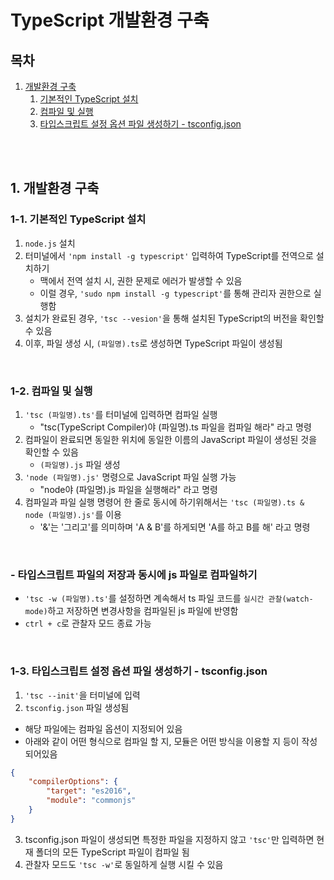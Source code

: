 # TypeScript 개발환경 구축

## 목차

1. [개발환경 구축](#1-개발환경-구축)
    1. [기본적인 TypeScript 설치](#1-1-기본적인-typescript-설치)
    2. [컴파일 및 실행](#1-2-컴파일-및-실행)
    3. [타입스크립트 설정 옵션 파일 생성하기 - tsconfig.json](#1-3-타입스크립트-설정-옵션-파일-생성하기---tsconfigjson)

<br>
<br>

## 1. 개발환경 구축

### 1-1. 기본적인 TypeScript 설치

1. `node.js` 설치
2. 터미널에서 `'npm install -g typescript'` 입력하여 TypeScript를 전역으로 설치하기
    - 맥에서 전역 설치 시, 권한 문제로 에러가 발생할 수 있음
    - 이럴 경우, `'sudo npm install -g typescript'`를 통해 관리자 권한으로 실행함
3. 설치가 완료된 경우, `'tsc --vesion'`을 통해 설치된 TypeScript의 버전을 확인할 수 있음
4. 이후, 파일 생성 시, `(파일명).ts`로 생성하면 TypeScript 파일이 생성됨

<br>

### 1-2. 컴파일 및 실행

1. `'tsc (파일명).ts'`를 터미널에 입력하면 컴파일 실행
    - "tsc(TypeScript Compiler)야 (파일명).ts 파일을 컴파일 해라" 라고 명령
2. 컴파일이 완료되면 동일한 위치에 동일한 이름의 JavaScript 파일이 생성된 것을 확인할 수 있음
    - `(파일명).js` 파일 생성
3. `'node (파일명).js'` 명령으로 JavaScript 파일 실행 가능
    - "node야 (파일명).js 파일을 실행해라" 라고 명령
4. 컴파일과 파일 실행 명령어 한 줄로 동시에 하기위해서는 `'tsc (파일명).ts & node (파일명).js'`를 이용
    - '&'는 '그리고'를 의미하며 'A & B'를 하게되면 'A를 하고 B를 해' 라고 명령

<br>

### - 타입스크립트 파일의 저장과 동시에 js 파일로 컴파일하기

-   `'tsc -w (파일명).ts'`를 설정하면 계속해서 ts 파일 코드를 `실시간 관찰(watch-mode)`하고 저장하면 변경사항을 컴파일된 js 파일에 반영함
-   `ctrl + c`로 관찰자 모드 종료 가능

<br>

### 1-3. 타입스크립트 설정 옵션 파일 생성하기 - tsconfig.json

1. `'tsc --init'`을 터미널에 입력
2. `tsconfig.json` 파일 생성됨

-   해당 파일에는 컴파일 옵션이 지정되어 있음
-   아래와 같이 어떤 형식으로 컴파일 할 지, 모듈은 어떤 방식을 이용할 지 등이 작성되어있음

```json
{
    "compilerOptions": {
        "target": "es2016",
        "module": "commonjs"
    }
}
```

3. tsconfig.json 파일이 생성되면 특정한 파일을 지정하지 않고 `'tsc'`만 입력하면 현재 폴더의 모든 TypeScript 파일이 컴파일 됨
4. 관찰자 모드도 `'tsc -w'`로 동일하게 실행 시킬 수 있음
